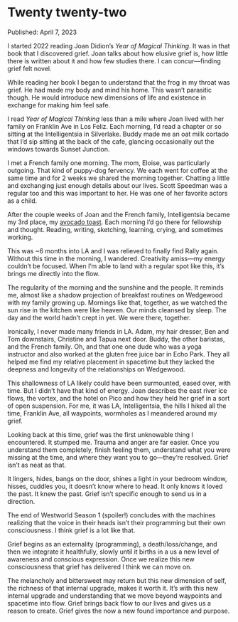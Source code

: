 # Twenty twenty-two

Published: April 7, 2023

I started 2022 reading Joan Didion’s *Year of Magical Thinking*. It was in that book that I discovered grief. Joan talks about how elusive grief is, how little there is written about it and how few studies there. I can concur—finding grief felt novel.

While reading her book I began to understand that the frog in my throat was grief. He had made my body and mind his home. This wasn’t parasitic though. He would introduce new dimensions of life and existence in exchange for making him feel safe.

I read *Year of Magical Thinking* less than a mile where Joan lived with her family on Franklin Ave in Los Feliz. Each morning, I’d read a chapter or so sitting at the Intelligentsia in Silverlake. Buddy made me an oat milk cortado that I’d sip sitting at the back of the cafe, glancing occasionally out the windows towards Sunset Junction.

I met a French family one morning. The mom, Eloise, was particularly outgoing. That kind of puppy-dog fervency. We each went for coffee at the same time and for 2 weeks we shared the morning together. Chatting a little and exchanging just enough details about our lives. Scott Speedman was a regular too and this was important to her. He was one of her favorite actors as a child.

After the couple weeks of Joan and the French family, Intelligentsia became my 3rd place, my [avocado toast](Twenty%20twenty-one%2091e870a52b8d417fb7815936894562fe.md). Each morning I’d go there for fellowship and thought. Reading, writing, sketching, learning, crying, and sometimes working.

This was ~6 months into LA and I was relieved to finally find Rally again. Without this time in the morning, I wandered. Creativity amiss—my energy couldn’t be focused. When I’m able to land with a regular spot like this, it’s brings me directly into the flow.

The regularity of the morning and the sunshine and the people. It reminds me, almost like a shadow projection of breakfast routines on Wedgewood with my family growing up. Mornings like that, together, as we watched the sun rise in the kitchen were like heaven. Our minds cleansed by sleep. The day and the world hadn’t crept in yet. We were there, together.

Ironically, I never made many friends in LA. Adam, my hair dresser, Ben and Tom downstairs, Christine and Tapua next door. Buddy, the other baristas, and the French family. Oh, and that one one dude who was a yoga instructor and also worked at the gluten free juice bar in Echo Park. They all helped me find my relative placement in spacetime but they lacked the deepness and longevity of the relationships on Wedgewood.

This shallowness of LA likely could have been surmounted, eased over, with time. But I didn’t have that kind of energy. Joan describes the east river ice flows, the vortex, and the hotel on Pico and how they held her grief in a sort of open suspension. For me, it was LA, Intelligentsia, the hills I hiked all the time, Franklin Ave, all waypoints, wormholes as I meandered around my grief.

Looking back at this time, grief was the first unknowable thing I encountered. It stumped me. Trauma and anger are far easier. Once you understand them completely, finish feeling them, understand what you were missing at the time, and where they want you to go—they’re resolved. Grief isn’t as neat as that.

It lingers, hides, bangs on the door, shines a light in your bedroom window, hisses, cuddles you, it doesn’t know where to head. It only knows it loved the past. It knew the past. Grief isn’t specific enough to send us in a direction.

The end of Westworld Season 1 (spoiler!) concludes with the machines realizing that the voice in their heads isn’t their programming but their own consciousness. I think grief is a lot like that.

Grief begins as an externality (programming), a death/loss/change, and then we integrate it healthfully, slowly until it births in a us a new level of awareness and conscious expression. Once we realize this new consciousness that grief has delivered I think we can move on.

The melancholy and bittersweet may return but this new dimension of self, the richness of that internal upgrade, makes it worth it. It’s with this new internal upgrade and understanding that we move beyond waypoints and spacetime into flow. Grief brings back flow to our lives and gives us a reason to create. Grief gives the now a new found importance and purpose.